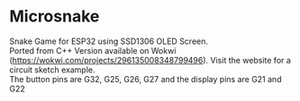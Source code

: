 # Microsnake
Snake Game for ESP32 using SSD1306 OLED Screen.  
Ported from C++ Version available on Wokwi (https://wokwi.com/projects/296135008348799496).
Visit the website for a circuit sketch example.  
The button pins are G32, G25, G26, G27 and the display pins are G21 and G22
